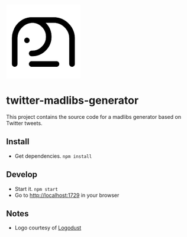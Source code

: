 ![Twitlibs](./img/logo.png)

# twitter-madlibs-generator

This project contains the source code for a madlibs generator based on Twitter tweets.

## Install

- Get dependencies. `npm install`

## Develop

- Start it. `npm start`
- Go to [http://localhost:1729](http://localhost:1729) in your browser


## Notes

- Logo courtesy of [Logodust](http://logodust.com/)
